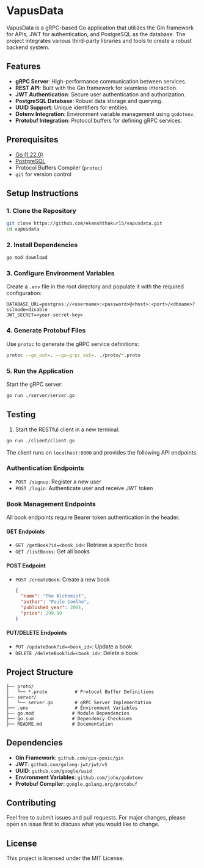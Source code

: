 # VapusData
VapusData is a gRPC-based Go application that utilizes the Gin framework for APIs, JWT for authentication, and PostgreSQL as the database. The project integrates various third-party libraries and tools to create a robust backend system.

## Features
- **gRPC Server**: High-performance communication between services.
- **REST API**: Built with the Gin framework for seamless interaction.
- **JWT Authentication**: Secure user authentication and authorization.
- **PostgreSQL Database**: Robust data storage and querying.
- **UUID Support**: Unique identifiers for entities.
- **Dotenv Integration**: Environment variable management using `godotenv`.
- **Protobuf Integration**: Protocol buffers for defining gRPC services.

## Prerequisites
- [Go (1.22.0)](https://go.dev/)
- [PostgreSQL](https://www.postgresql.org/)
- Protocol Buffers Compiler (`protoc`)
- `git` for version control

## Setup Instructions

### 1. Clone the Repository
```bash
git clone https://github.com/ekanshthakur15/vapusdata.git
cd vapusdata
```

### 2. Install Dependencies
```bash
go mod download
```

### 3. Configure Environment Variables
Create a `.env` file in the root directory and populate it with the required configuration:
```env
DATABASE_URL=postgres://<username>:<password>@<host>:<port>/<dbname>?sslmode=disable
JWT_SECRET=<your-secret-key>
```

### 4. Generate Protobuf Files
Use `protoc` to generate the gRPC service definitions:
```bash
protoc --go_out=. --go-grpc_out=. ./proto/*.proto
```

### 5. Run the Application
Start the gRPC server:
```bash
go run ./server/server.go
```

## Testing
1. Start the RESTful client in a new terminal:
```bash
go run ./client/client.go
```

The client runs on `localhost:8000` and provides the following API endpoints:

### Authentication Endpoints
- `POST /signup`: Register a new user
- `POST /login`: Authenticate user and receive JWT token

### Book Management Endpoints
All book endpoints require Bearer token authentication in the header.

#### GET Endpoints
- `GET /getBook?id=<book_id>`: Retrieve a specific book
- `GET /listBooks`: Get all books

#### POST Endpoint
- `POST /createBook`: Create a new book
  ```json
  {
    "name": "The Alchemist",
    "author": "Paulo Coelho",
    "published_year": 2001,
    "price": 299.99
  }
  ```

#### PUT/DELETE Endpoints
- `PUT /updateBook?id=<book_id>`: Update a book
- `DELETE /deleteBook?id=<book_id>`: Delete a book

## Project Structure
```plaintext
├── proto/
│   └── *.proto          # Protocol Buffer Definitions
├── server/
│   └── server.go        # gRPC Server Implementation
├── .env                 # Environment Variables
├── go.mod              # Module Dependencies
├── go.sum              # Dependency Checksums
├── README.md           # Documentation
```

## Dependencies
- **Gin Framework**: `github.com/gin-gonic/gin`
- **JWT**: `github.com/golang-jwt/jwt/v5`
- **UUID**: `github.com/google/uuid`
- **Environment Variables**: `github.com/joho/godotenv`
- **Protobuf Compiler**: `google.golang.org/protobuf`

## Contributing
Feel free to submit issues and pull requests. For major changes, please open an issue first to discuss what you would like to change.

## License
This project is licensed under the MIT License.